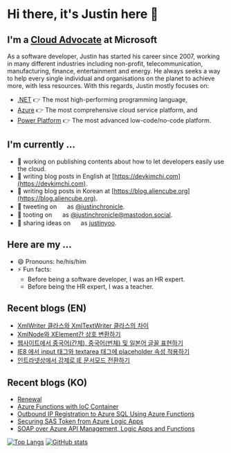# Hi there, it's Justin here 👋 #

## I'm a [Cloud Advocate](https://aka.ms/justinyoo) at Microsoft ##

As a software developer, Justin has started his career since 2007, working in many different industries including non-profit, telecommunication, manufacturing, finance, entertainment and energy. He always seeks a way to help every single individual and organisations on the planet to achieve more, with less resources. With this regards, Justin mostly focuses on:

* [.NET](https://dotnet.microsoft.com/) 👉 The most high-performing programming language,
* [Azure](https://azure.microsoft.com/) 👉 The most comprehensive cloud service platform, and
* [Power Platform](https://powerplatform.microsoft.com/) 👉 The most advanced low-code/no-code platform.


## I'm currently ... ##

* 🔭 working on publishing contents about how to let developers easily use the cloud.
* 📝 writing blog posts in English at [https://devkimchi.com](https://devkimchi.com).
* 📝 writing blog posts in Korean at [https://blog.aliencube.org](https://blog.aliencube.org).
* 📢 tweeting on <img height="16" width="16" src="https://cdn.simpleicons.org/twitter/1DA1F2" /> as [@justinchronicle](https://twitter.com/justinchronicle).
* 📢 tooting on <img height="16" width="16" src="https://cdn.simpleicons.org/mastodon/6364FF" /> as [@justinchronicle@mastodon.social](https://mastodon.social/@justinchronicle).
* 📢 sharing ideas on <img height="16" width="16" src="https://cdn.simpleicons.org/linkedin/0A66C2" /> as [justinyoo](https://linkedin.com/in/justinyoo).


## Here are my ... ##

* 😄 Pronouns: he/his/him
* ⚡ Fun facts:
  * Before being a software developer, I was an HR expert.
  * Before being the HR expert, I was a teacher.


## Recent blogs (EN) ##

<!--START_SECTION:aliencube-->
* [XmlWriter 클라스와 XmlTextWriter 클라스의 차이](https:&#x2F;&#x2F;blog.aliencube.org&#x2F;ko&#x2F;2013&#x2F;06&#x2F;04&#x2F;xmlwriter-xmltextwriter&#x2F;)
* [XmlNode와 XElement간 상호 변환하기](https:&#x2F;&#x2F;blog.aliencube.org&#x2F;ko&#x2F;2013&#x2F;07&#x2F;17&#x2F;xmlnode-xelement&#x2F;)
* [웹사이트에서 중국어(간체), 중국어(번체) 및 일본어 글꼴 표현하기](https:&#x2F;&#x2F;blog.aliencube.org&#x2F;ko&#x2F;2013&#x2F;07&#x2F;19&#x2F;displaying-fonts-for-chinese-simplified-chinese-traditional-and-japanese&#x2F;)
* [IE8 에서 input 태그와 textarea 태그에 placeholder 속성 적용하기](https:&#x2F;&#x2F;blog.aliencube.org&#x2F;ko&#x2F;2013&#x2F;07&#x2F;19&#x2F;ie8-input-textarea-placeholder&#x2F;)
* [인트라넷상에서 강제로 IE 문서모드 전환하기](https:&#x2F;&#x2F;blog.aliencube.org&#x2F;ko&#x2F;2013&#x2F;07&#x2F;22&#x2F;forcing-document-mode-of-ie-within-intranet&#x2F;)
<!--END_SECTION:aliencube-->


## Recent blogs (KO) ##

<!--START_SECTION:devkimchi-->
* [Renewal](https:&#x2F;&#x2F;devkimchi.com&#x2F;2017&#x2F;11&#x2F;14&#x2F;renewal&#x2F;)
* [Azure Functions with IoC Container](https:&#x2F;&#x2F;devkimchi.com&#x2F;2017&#x2F;11&#x2F;16&#x2F;azure-functions-with-ioc-container&#x2F;)
* [Outbound IP Registration to Azure SQL Using Azure Functions](https:&#x2F;&#x2F;devkimchi.com&#x2F;2017&#x2F;11&#x2F;17&#x2F;outbound-ip-registration-to-azure-sql-using-azure-functions&#x2F;)
* [Securing SAS Token from Azure Logic Apps](https:&#x2F;&#x2F;devkimchi.com&#x2F;2017&#x2F;12&#x2F;07&#x2F;securing-sas-token-from-azure-logic-apps&#x2F;)
* [SOAP over Azure API Management, Logic Apps and Functions](https:&#x2F;&#x2F;devkimchi.com&#x2F;2017&#x2F;12&#x2F;11&#x2F;soap-over-azure-api-management-logic-apps-and-functions&#x2F;)
<!--END_SECTION:devkimchi-->


[![Top Langs](https://github-readme-stats.vercel.app/api/top-langs/?username=justinyoo)](https://github.com/anuraghazra/github-readme-stats)
[![GitHub stats](https://github-readme-stats.vercel.app/api?username=justinyoo&show_icons=true)](https://github.com/anuraghazra/github-readme-stats)
